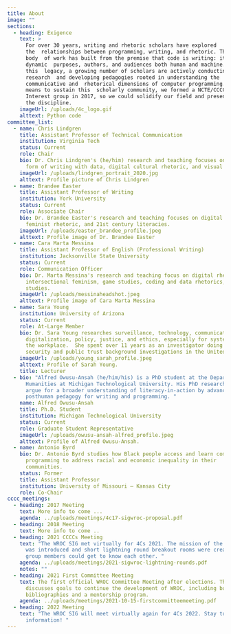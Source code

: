 ```yaml
---
title: About
image: ""
sections:
  - heading: Exigence
    text: >
      For over 30 years, writing and rhetoric scholars have explored
      the  relationships between programming, writing, and rhetoric. This
      body  of work has built from the premise that code is writing: it has
      dynamic  purposes, authors, and audiences both human and machine. Out of
      this  legacy, a growing number of scholars are actively conducting
      research  and developing pedagogies rooted in understanding the
      communicative and  rhetorical dimensions of computer programming. As a
      means to sustain this  scholarly community, we formed a NCTE/CCCC Special
      Interest group in 2017, so we could solidify our field and presence across
      the discipline.
    imageUrl: /uploads/4c_logo.gif
    alttext: Python code
committee_list:
  - name: Chris Lindgren
    title: Assistant Professor of Technical Communication
    institution: Virginia Tech
    status: Current
    role: Chair
    bio: Dr. Chris Lindgren's (he/him) research and teaching focuses on coding as a
      form of writing with data, digital cultural rhetoric, and visual rhetoric.
    imageUrl: /uploads/lindgren_portrait_2020.jpg
    alttext: Profile picture of Chris Lindgren
  - name: Brandee Easter
    title: Assistant Professor of Writing
    institution: York University
    status: Current
    role: Associate Chair
    bio: Dr. Brandee Easter's research and teaching focuses on digital rhetoric,
      feminist rhetoric, and 21st century literacies.
    imageUrl: /uploads/easter_brandee_profile.jpeg
    alttext: Profile image of Dr. Brandee Easter
  - name: Cara Marta Messina
    title: Assistant Professor of English (Professional Writing)
    institution: Jacksonville State University
    status: Current
    role: Communication Officer
    bio: Dr. Marta Messina's research and teaching focus on digital rhetoric,
      intersectional feminism, game studies, coding and data rhetorics, and fan
      studies.
    imageUrl: /uploads/messinaheadshot.jpeg
    alttext: Profile image of Cara Marta Messina
  - name: Sara Young
    institution: University of Arizona
    status: Current
    role: At-Large Member
    bio: Dr. Sara Young researches surveillance, technology, communication,
      digitalization, policy, justice, and ethics, especially for systems and in
      the workplace.  She spent over 11 years as an investigator doing national
      security and public trust background investigations in the United States.
    imageUrl: /uploads/young_sarah_profile.jpeg
    alttext: Profile of Sarah Young.
    title: Lecturer
  - bio: "Alfred Owusu-Ansah (he/him/his) is a PhD student at the Department of
      Humanities at Michigan Technological University. His PhD research seeks to
      argue for a broader understanding of literacy-in-action by advancing a
      posthuman pedagogy for writing and programming. "
    name: Alfred Owusu-Ansah
    title: Ph.D. Student
    institution: Michigan Technological University
    status: Current
    role: Graduate Student Representative
    imageUrl: /uploads/owusu-ansah-alfred_profile.jpeg
    alttext: Profile of Alfred Owusu-Ansah.
  - name: Antonio Byrd
    bio: Dr. Antonio Byrd studies how Black people access and learn computer
      programming to address racial and economic inequality in their
      communities.
    status: Former
    title: Assistant Professor
    institution: University of Missouri – Kansas City
    role: Co-Chair
cccc_meetings:
  - heading: 2017 Meeting
    text: More info to come ...
    agenda: ../uploads/meetings/4c17-sigwroc-proposal.pdf
  - heading: 2018 Meeting
    text: More info to come ..
  - heading: 2021 CCCCs Meeting
    text: "The WROC SIG met virtually for 4Cs 2021. The mission of the WROC group
      was introduced and short lightning round breakout rooms were created so
      group members could get to know each other. "
    agenda: ../uploads/meetings/2021-sigwroc-lightning-rounds.pdf
    notes: ""
  - heading: 2021 First Committee Meeting
    text: The first official WROC Committee Meeting after elections. The committee
      discusses goals to continue the development of WROC, including building
      bibliographies and a mentorship program.
    agenda: ../uploads/meetings/2021-10-15-firstcommitteemeeting.pdf
  - heading: 2022 Meeting
    text: "The WROC SIG will meet virtually again for 4Cs 2022. Stay tuned for more
      information! "
---
```

